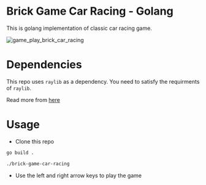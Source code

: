 # Brick Game Car Racing - Golang

This is golang implementation of classic car racing game. 

![game_play_brick_car_racing](https://user-images.githubusercontent.com/25578971/177031794-50ab021c-8d4f-4add-a034-4f013c49ab29.gif)

# Dependencies

This repo uses `raylib` as a dependency. You need to satisfy the requirments of `raylib`. 

Read more from [here](https://github.com/gen2brain/raylib-go#requirements) 

# Usage

- Clone this repo
```sh
go build .
```
```sh
./brick-game-car-racing
```
- Use the left and right arrow keys to play the game
